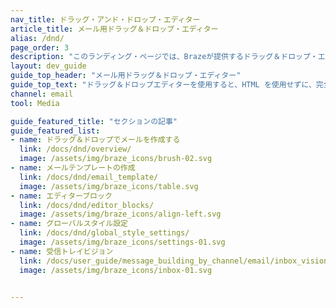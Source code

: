 ```yaml
---
nav_title: ドラッグ・アンド・ドロップ・エディター
article_title: メール用ドラッグ＆ドロップ・エディター
alias: /dnd/
page_order: 3
description: "このランディング・ページでは、Brazeが提供するドラッグ＆ドロップ・エディターの設定方法と正しい使い方を取り上げた記事を掲載している。"
layout: dev_guide
guide_top_header: "メール用ドラッグ＆ドロップ・エディター"
guide_top_text: "ドラッグ＆ドロップエディターを使用すると、HTML を使用せずに、完全にカスタムでパーソナライズされたメールメッセージを作成できます。"
channel: email
tool: Media

guide_featured_title: "セクションの記事"
guide_featured_list:
- name: ドラッグ＆ドロップでメールを作成する
  link: /docs/dnd/overview/
  image: /assets/img/braze_icons/brush-02.svg
- name: メールテンプレートの作成
  link: /docs/dnd/email_template/
  image: /assets/img/braze_icons/table.svg
- name: エディターブロック
  link: /docs/dnd/editor_blocks/
  image: /assets/img/braze_icons/align-left.svg
- name: グローバルスタイル設定
  link: /docs/dnd/global_style_settings/
  image: /assets/img/braze_icons/settings-01.svg
- name: 受信トレイビジョン
  link: /docs/user_guide/message_building_by_channel/email/inbox_vision/
  image: /assets/img/braze_icons/inbox-01.svg


---
```

<br><br>

